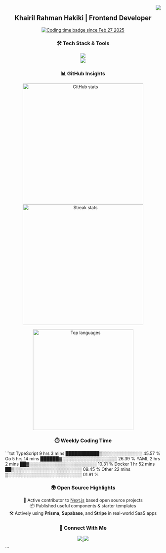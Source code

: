 <!-- Visitor Counter -->
<img align="right" src="https://visitor-badge.laobi.icu/badge?page_id=KhairilRahman04.KhairilRahman04" />

<!-- Title -->
<h2 align="center">Khairil Rahman Hakiki | Frontend Developer</h2>

<!-- Wakatime Badge -->
<p align="center">
  <a href="https://wakatime.com/@3311999a-8544-4d5e-a9fb-3290da8de41f">
    <img src="https://wakatime.com/badge/user/3311999a-8544-4d5e-a9fb-3290da8de41f.svg" alt="Coding time badge since Feb 27 2025" />
  </a>
</p>

<!-- Languages & Tools -->
<h3 align="center">🛠 Tech Stack & Tools</h3>
<p align="center">
  <img src="https://skillicons.dev/icons?i=typescript,javascript,react,nextjs,tailwind,nodejs,graphql,vite" /><br/>
  <img src="https://skillicons.dev/icons?i=prisma,postgresql,mysql,firebase,supabase,docker,postman,vscode,figma,vercel" />
</p>

<!-- GitHub Stats -->
<h3 align="center">📊 GitHub Insights</h3>
<p align="center">
  <img width="390" src="https://github-readme-stats.vercel.app/api?username=kyyril&show_icons=true&hide_border=true&theme=tokyonight&border_radius=10" alt="GitHub stats"/>
  <img width="390" src="https://github-readme-streak-stats.herokuapp.com/?user=kyyril&show_icons=true&hide_border=true&theme=tokyonight&border_radius=10" alt="Streak stats"/>
</p>

<!-- Most Used Languages -->
<p align="center">
  <img width="325" src="https://github-readme-stats.vercel.app/api/top-langs/?username=kyyril&layout=compact&theme=tokyonight&hide_border=true" alt="Top languages" />
</p>

<!-- WakaTime Stats -->
<h3 align="center">⏱️ Weekly Coding Time</h3>
<!--START_SECTION:waka-->
```txt
TypeScript   9 hrs 3 mins    ███████████▒░░░░░░░░░░░░░   45.57 %
Go           5 hrs 14 mins   ██████▓░░░░░░░░░░░░░░░░░░   26.39 %
YAML         2 hrs 2 mins    ██▓░░░░░░░░░░░░░░░░░░░░░░   10.31 %
Docker       1 hr 52 mins    ██▒░░░░░░░░░░░░░░░░░░░░░░   09.45 %
Other        22 mins         ▒░░░░░░░░░░░░░░░░░░░░░░░░   01.91 %
<!--END_SECTION:waka--> <!-- Open Source Section --> <h3 align="center">🌍 Open Source Highlights</h3> <p align="center"> 🧠 Active contributor to <a href="https://github.com/vercel/next.js">Next.js</a> based open source projects<br/> 📦 Published useful components & starter templates<br/> 🛠 Actively using <strong>Prisma</strong>, <strong>Supabase</strong>, and <strong>Stripe</strong> in real-world SaaS apps<br/> </p> <!-- Connect --> <h3 align="center">📡 Connect With Me</h3> <p align="center"> <a href="https://linkedin.com/in/khairil-rahman-hakiki/" target="_blank"> <img src="https://img.shields.io/badge/LinkedIn-blue?style=for-the-badge&logo=linkedin&logoColor=white" /> </a> <a href="https://www.instagram.com/kiril.hrp/" target="_blank"> <img src="https://img.shields.io/badge/Instagram-deeppink?style=for-the-badge&logo=instagram&logoColor=white" /> </a> </p> ```
